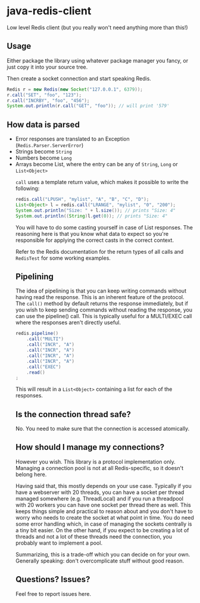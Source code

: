 # java-redis-client
Low level Redis client (but you really won't need anything more than this!)

## Usage
Either package the library using whatever package manager you fancy, or just
copy it into your source tree.

Then create a socket connection and start speaking Redis. 

```java
Redis r = new Redis(new Socket("127.0.0.1", 6379));
r.call("SET", "foo", "123");
r.call("INCRBY", "foo", "456");
System.out.println(r.call("GET", "foo")); // will print '579'
```

## How data is parsed
* Error responses are translated to an Exception (`Redis.Parser.ServerError`)
* Strings become `String`
* Numbers become `Long`
* Arrays become List<Object>, where the entry can be any of `String`, `Long` or
  `List<Object>`

`call` uses a template return value, which makes it possible to write the
following:

```java
redis.call("LPUSH", "mylist", "A", "B", "C", "D");
List<Object> l = redis.call("LRANGE", "mylist", "0", "200");
System.out.println("Size: " + l.size()); // prints "Size: 4"
System.out.println((String)l.get(0)); // prints "Size: 4"
```

You will have to do some casting yourself in case of List responses. The
reasoning here is that you know what data to expect so you're responsible for
applying the correct casts in the correct context.  

Refer to the Redis documentation for the return types of all calls and
`RedisTest` for some working examples.

## Pipelining
The idea of pipelining is that you can keep writing commands without having
read the response.  This is an inherent feature of the protocol. The `call()`
method by default returns the response immediately, but if you wish to keep
sending commands without reading the response, you can use the pipeline() call.
This is typically useful for a MULTI/EXEC call where the responses aren't
directly useful.

```java
redis.pipeline()
    .call("MULTI")
    .call("INCR", "A")
    .call("INCR", "A")
    .call("INCR", "A")
    .call("INCR", "A")
    .call("EXEC")
    .read()
;
```

This will result in a `List<Object>` containing a list for each of the responses.

## Is the connection thread safe?
No. You need to make sure that the connection is accessed atomically.

## How should I manage my connections?
However you wish. This library is a protocol implementation only. Managing a
connection pool is not at all Redis-specific, so it doesn't belong here.
 
Having said that, this mostly depends on your use case. Typically if you have a
webserver with 20 threads, you can have a socket per thread managed somewhere
(e.g. ThreadLocal) and if you run a threadpool with 20 workers you can have one
socket per thread there as well. This keeps things simple and practical to
reason about and you don't have to worry who needs to create the socket at what
point in time. You do need some error handling which, in case of managing the
sockets centrally is a tiny bit easier. On the other hand, if you expect to be
creating a lot of threads and not a lot of these threads need the connection,
you probably want to implement a pool. 

Summarizing, this is a trade-off which you can decide on for your own.
Generally speaking: don't overcomplicate stuff without good reason.

## Questions? Issues?
Feel free to report issues here.
